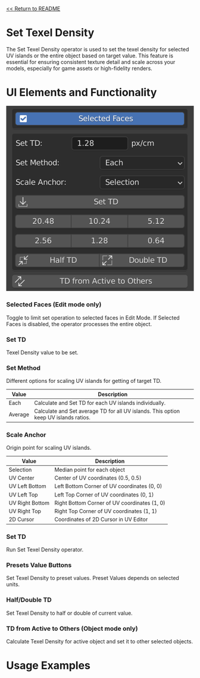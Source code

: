 [<< Return to README](../README.md#documentation)

# Set Texel Density

The Set Texel Density operator is used to set the texel density for selected UV islands or the entire object based on target value. This feature is essential for ensuring consistent texture detail and scale across your models, especially for game assets or high-fidelity renders.

# UI Elements and Functionality

![Set TD](./images/ui/set_td_panel.png)

### Selected Faces (Edit mode only)

Toggle to limit set operation to selected faces in Edit Mode. If Selected Faces is disabled, the operator processes the entire object.

### Set TD

Texel Density value to be set.

### Set Method

Different options for scaling UV islands for getting of target TD.

| Value   | Description                                                                          |
|---------|--------------------------------------------------------------------------------------|
| Each    | Calculate and Set TD for each UV islands individually.                               | 
| Average | Calculate and Set average TD for all UV islands. This option keep UV islands ratios. |

### Scale Anchor

Origin point for scaling UV islands.

| Value           | Description                                  |
|-----------------|----------------------------------------------|
| Selection       | Median point for each object                 | 
| UV Center       | Center of UV coordinates (0.5, 0.5)          |
| UV Left Bottom  | Left Bottom Corner of UV coordinates (0, 0)  |
| UV Left Top     | Left Top Corner of UV coordinates (0, 1)     |
| UV Right Bottom | Right Bottom Corner of UV coordinates (1, 0) |
| UV Right Top    | Right Top Corner of UV coordinates (1, 1)    |
| 2D Cursor       | Coordinates of 2D Cursor in UV Editor        |

### Set TD

Run Set Texel Density operator.

### Presets Value Buttons

Set Texel Density to preset values. Preset Values depends on selected units.

### Half/Double TD

Set Texel Density to half or double of current value.

### TD from Active to Others (Object mode only)

Calculate Texel Density for active object and set it to other selected objects.

# Usage Examples